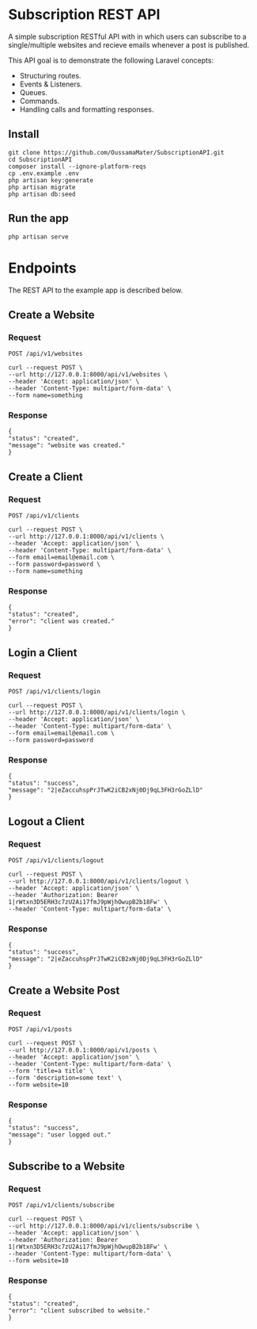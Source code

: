# Subscription REST API

A simple subscription RESTful API with in which users can subscribe to a single/multiple websites and recieve emails whenever a post is published.

This API goal is to demonstrate the following Laravel concepts:
- Structuring routes.
- Events & Listeners.
- Queues.
- Commands.
- Handling calls and formatting responses.

## Install

    git clone https://github.com/OussamaMater/SubscriptionAPI.git
    cd SubscriptionAPI
    composer install --ignore-platform-reqs
    cp .env.example .env
    php artisan key:generate
    php artisan migrate
    php artisan db:seed


## Run the app

    php artisan serve

# Endpoints

The REST API to the example app is described below.

## Create a Website

### Request

`POST /api/v1/websites`

    curl --request POST \
    --url http://127.0.0.1:8000/api/v1/websites \
    --header 'Accept: application/json' \
    --header 'Content-Type: multipart/form-data' \
    --form name=something

### Response

    {
    "status": "created",
    "message": "website was created."
    }

## Create a Client

### Request

`POST /api/v1/clients`

    curl --request POST \
    --url http://127.0.0.1:8000/api/v1/clients \
    --header 'Accept: application/json' \
    --header 'Content-Type: multipart/form-data' \
    --form email=email@email.com \
    --form password=password \
    --form name=something
### Response

    {
    "status": "created",
    "error": "client was created."
    }

## Login a Client

### Request

`POST /api/v1/clients/login`

    curl --request POST \
    --url http://127.0.0.1:8000/api/v1/clients/login \
    --header 'Accept: application/json' \
    --header 'Content-Type: multipart/form-data' \
    --form email=email@email.com \
    --form password=password
### Response

    {
    "status": "success",
    "message": "2|eZaccuhspPrJTwK2iCB2xNj0Dj9qL3FH3rGoZLlD"
    }

## Logout a Client

### Request

`POST /api/v1/clients/logout`

    curl --request POST \
    --url http://127.0.0.1:8000/api/v1/clients/logout \
    --header 'Accept: application/json' \
    --header 'Authorization: Bearer 1|rWtxn3D5ERH3c7zU2Ai17fmJ9pWjhOwupB2b18Fw' \
    --header 'Content-Type: multipart/form-data' \
### Response

    {
    "status": "success",
    "message": "2|eZaccuhspPrJTwK2iCB2xNj0Dj9qL3FH3rGoZLlD"
    }

## Create a Website Post

### Request

`POST /api/v1/posts`

    curl --request POST \
    --url http://127.0.0.1:8000/api/v1/posts \
    --header 'Accept: application/json' \
    --header 'Content-Type: multipart/form-data' \
    --form 'title=a title' \
    --form 'description=some text' \
    --form website=10
### Response

    {
    "status": "success",
    "message": "user logged out."
    }

## Subscribe to a Website

### Request

`POST /api/v1/clients/subscribe`

    curl --request POST \
    --url http://127.0.0.1:8000/api/v1/clients/subscribe \
    --header 'Accept: application/json' \
    --header 'Authorization: Bearer 1|rWtxn3D5ERH3c7zU2Ai17fmJ9pWjhOwupB2b18Fw' \
    --header 'Content-Type: multipart/form-data' \
    --form website=10
### Response

    {
    "status": "created",
    "error": "client subscribed to website."
    }
